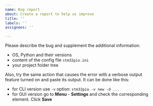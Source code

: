 ```yaml
---
name: Bug report
about: Create a report to help us improve
title: ''
labels: ''
assignees: ''

---
```


Please describe the bug and supplement the additional information:
 - OS, Python and their versions
 - content of the config file `stm32pio.ini`
 - your project folder tree

Also, try the same action that causes the error with a verbose output feature turned on and paste its output. It can be done like this:
 - for CLI version use `-v` option: `stm32pio -v new -d ...`
 - for GUI version go to **Menu** - **Settings** and check the corresponding element. Click **Save**
